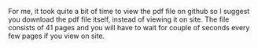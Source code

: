 For me, it took quite a bit of time to view the pdf file on github so I suggest you download the pdf file itself, instead of viewing it on site. The file consists of 41 pages and you will have to wait for couple of seconds every few pages if you view on site.

